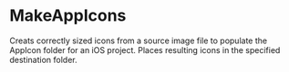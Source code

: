 # MakeAppIcons

Creats correctly sized icons from a source image file to populate the AppIcon folder for an iOS project. Places resulting icons in the specified destination folder.

